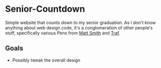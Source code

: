 # Senior-Countdown

Simple website that counts down to my senior graduation. As I don't know anything about web design code, it's a conglomeration of other people's stuff, specifically various Pens from [Matt Smith](https://codepen.io/AllThingsSmitty/pens/public) and [Traf](https://codepen.io/traf).

## Goals
- Possibly tweak the overall design
